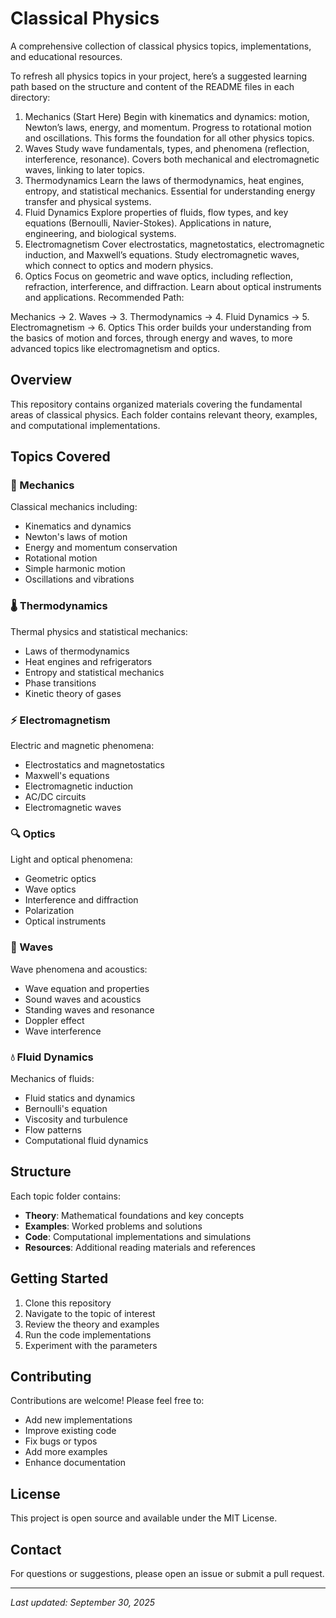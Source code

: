 # Classical Physics

A comprehensive collection of classical physics topics, implementations, and educational resources.

To refresh all physics topics in your project, here’s a suggested learning path based on the structure and content of the README files in each directory:

1. Mechanics (Start Here)
Begin with kinematics and dynamics: motion, Newton’s laws, energy, and momentum.
Progress to rotational motion and oscillations.
This forms the foundation for all other physics topics.
2. Waves
Study wave fundamentals, types, and phenomena (reflection, interference, resonance).
Covers both mechanical and electromagnetic waves, linking to later topics.
3. Thermodynamics
Learn the laws of thermodynamics, heat engines, entropy, and statistical mechanics.
Essential for understanding energy transfer and physical systems.
4. Fluid Dynamics
Explore properties of fluids, flow types, and key equations (Bernoulli, Navier-Stokes).
Applications in nature, engineering, and biological systems.
5. Electromagnetism
Cover electrostatics, magnetostatics, electromagnetic induction, and Maxwell’s equations.
Study electromagnetic waves, which connect to optics and modern physics.
6. Optics
Focus on geometric and wave optics, including reflection, refraction, interference, and diffraction.
Learn about optical instruments and applications.
Recommended Path:

Mechanics → 2. Waves → 3. Thermodynamics → 4. Fluid Dynamics → 5. Electromagnetism → 6. Optics
This order builds your understanding from the basics of motion and forces, through energy and waves, to more advanced topics like electromagnetism and optics.


## Overview

This repository contains organized materials covering the fundamental areas of classical physics. Each folder contains relevant theory, examples, and computational implementations.

## Topics Covered

### 🔧 Mechanics
Classical mechanics including:
- Kinematics and dynamics
- Newton's laws of motion
- Energy and momentum conservation
- Rotational motion
- Simple harmonic motion
- Oscillations and vibrations

### 🌡️ Thermodynamics
Thermal physics and statistical mechanics:
- Laws of thermodynamics
- Heat engines and refrigerators
- Entropy and statistical mechanics
- Phase transitions
- Kinetic theory of gases

### ⚡ Electromagnetism
Electric and magnetic phenomena:
- Electrostatics and magnetostatics
- Maxwell's equations
- Electromagnetic induction
- AC/DC circuits
- Electromagnetic waves

### 🔍 Optics
Light and optical phenomena:
- Geometric optics
- Wave optics
- Interference and diffraction
- Polarization
- Optical instruments

### 🌊 Waves
Wave phenomena and acoustics:
- Wave equation and properties
- Sound waves and acoustics
- Standing waves and resonance
- Doppler effect
- Wave interference

### 💧 Fluid Dynamics
Mechanics of fluids:
- Fluid statics and dynamics
- Bernoulli's equation
- Viscosity and turbulence
- Flow patterns
- Computational fluid dynamics

## Structure

Each topic folder contains:
- **Theory**: Mathematical foundations and key concepts
- **Examples**: Worked problems and solutions
- **Code**: Computational implementations and simulations
- **Resources**: Additional reading materials and references

## Getting Started

1. Clone this repository
2. Navigate to the topic of interest
3. Review the theory and examples
4. Run the code implementations
5. Experiment with the parameters

## Contributing

Contributions are welcome! Please feel free to:
- Add new implementations
- Improve existing code
- Fix bugs or typos
- Add more examples
- Enhance documentation

## License

This project is open source and available under the MIT License.

## Contact

For questions or suggestions, please open an issue or submit a pull request.

---

*Last updated: September 30, 2025*